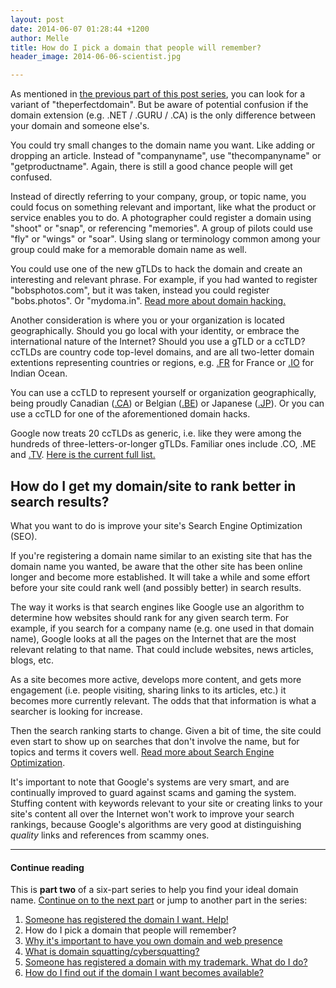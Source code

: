 ```yaml
---
layout: post
date: 2014-06-07 01:28:44 +1200
author: Melle
title: How do I pick a domain that people will remember?
header_image: 2014-06-06-scientist.jpg

---
```


<!-- excerpt -->

As mentioned in [the previous part of this post series](https://iwantmyname.com/blog/2014/06/domain-already-registered-pt1.html), you can look for a variant of "theperfectdomain". But be aware of potential confusion if the domain extension (e.g. .NET / .GURU / .CA) is the only difference between your domain and someone else's.

You could try small changes to the domain name you want. Like adding or dropping an article. Instead of "companyname", use "thecompanyname" or "getproductname". Again, there is still a good chance people will get confused.

Instead of directly referring to your company, group, or topic name, you could focus on something relevant and important, like what the product or service enables you to do. A photographer could register a domain using "shoot" or "snap", or referencing "memories". A group of pilots could use "fly" or "wings" or "soar". Using slang or terminology common among your group could make for a memorable domain name as well.

<!-- /excerpt -->

You could use one of the new gTLDs to hack the domain and create an interesting and relevant phrase. For example, if you had wanted to register "bobsphotos.com", but it was taken, instead you could register "bobs.photos". Or "mydoma.in". [Read more about domain hacking.](http://help.iwantmyname.com/customer/portal/articles/1425500)

Another consideration is where you or your organization is located geographically. Should you go local with your identity, or embrace the international nature of the Internet? Should you use a gTLD or a ccTLD? ccTLDs are country code top-level domains, and are all two-letter domain extentions representing countries or regions, e.g. [.FR](https://iwantmyname.com/domains/fr-french-domain-name-registration-for-france) for France or [.IO](https://iwantmyname.com/domains/io-domain-name-registration-for-british-indian-ocean-territory) for Indian Ocean.

You can use a ccTLD to represent yourself or organization geographically, being proudly Canadian ([.CA](https://iwantmyname.com/domains/ca-canadian-domain-name-registration-for-canada)) or Belgian ([.BE](https://iwantmyname.com/domains/be-belgian-domain-name-registration-for-belgium)) or Japanese ([.JP](https://iwantmyname.com/domains/jp-japanese-domain-name-registration-for-japan)). Or you can use a ccTLD for one of the aforementioned domain hacks.

Google now treats 20 ccTLDs as generic, i.e. like they were among the hundreds of three-letters-or-longer gTLDs. Familiar ones include .CO, .ME and [.TV](https://iwantmyname.com/domains/tv-tuvaluan-domain-name-registration-for-tuvalu). [Here is the current full list.](http://www.thedomains.com/2013/05/02/the-20-cctlds-that-google-treats-as-generic-tlds/)


## How do I get my domain/site to rank better in search results?

What you want to do is improve your site's Search Engine Optimization (SEO).

If you're registering a domain name similar to an existing site that has the domain name you wanted, be aware that the other site has been online longer and become more established. It will take a while and some effort before your site could rank well (and possibly better) in search results.

The way it works is that search engines like Google use an algorithm to determine how websites should rank for any given search term. For example, if you search for a company name (e.g. one used in that domain name), Google looks at all the pages on the Internet that are the most relevant relating to that name. That could include websites, news articles, blogs, etc.

As a site becomes more active, develops more content, and gets more engagement (i.e. people visiting, sharing links to its articles, etc.) it becomes more currently relevant. The odds that that information is what a searcher is looking for increase. 

Then the search ranking starts to change. Given a bit of time, the site could even start to show up on searches that don't involve the name, but for topics and terms it covers well. [Read more about Search Engine Optimization](http://moz.com/beginners-guide-to-seo).

It's important to note that Google's systems are very smart, and are continually improved to guard against scams and gaming the system. Stuffing content with keywords relevant to your site or creating links to your site's content all over the Internet won't work to improve your search rankings, because Google's algorithms are very good at distinguishing _quality_ links and references from scammy ones.

***

#### Continue reading

This is **part two** of a six-part series to help you find your ideal domain name. [Continue on to the next part](https://iwantmyname.com/blog/2014/06/domain-already-registered-pt3.html) or jump to another part in the series:

1. [Someone has registered the domain I want. Help!](https://iwantmyname.com/blog/2014/06/domain-already-registered-pt1.html)
2. How do I pick a domain that people will remember?
3. [Why it's important to have you own domain and web presence](https://iwantmyname.com/blog/2014/06/domain-already-registered-pt3.html)
4. [What is domain squatting/cybersquatting?](https://iwantmyname.com/blog/2014/06/domain-already-registered-pt4.html)
5. [Someone has registered a domain with my trademark. What do I do?](https://iwantmyname.com/blog/2014/06/domain-already-registered-pt5.html)
6. [How do I find out if the domain I want becomes available?](https://iwantmyname.com/blog/2014/06/domain-already-registered-pt6.html)
